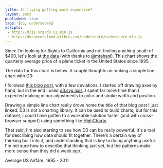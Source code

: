 ```yaml
---
title: Is flying getting more expensive?
layout: post
published: true
tags: [d3, underscore]
scripts:
 - http://d3js.org/d3.v2.min.js
 - http://documentcloud.github.com/underscore/underscore-min.js
---
```

<style type="text/css">
svg {
    font-size: 10px;
    font-family: sans-serif;
}

path.line {
    fill: none;
    stroke: #c40;
    stroke-width: 3px;
}

g.tick line {
    stroke: #ddd;
    stroke-width: .5;
}

line.axis {
    stroke: #444;
}

g.axis path, g.axis line {
    stroke: #444;
    stroke-width: .5;
    fill: none;
}
</style>

Since I'm looking for flights to California and not finding anything south of $400, let's look at [the data](http://www.bts.gov/xml/atpi/src/datadisp_tableseries.xml) (with thanks to [@mtahani](https://twitter.com/#!/mtahani/statuses/202468422787940352)). This chart shows the quarterly average price of a plane ticket in the United States since 1995.

<div id="chart"> </div>

The data for this chart is below. A couple thoughts on making a simple line chart with D3:

I followed [this blog post](http://dealloc.me/2011/06/24/d3-is-not-a-graphing-library.html), with a few deviations. I started off drawing axes by hand, but in the end I used [d3.svg.axis](https://github.com/mbostock/d3/wiki/SVG-Axes). I spent far more time than I expected making minor adjustments to color and stroke width and position.

Drawing a simple line chart really drove home the title of that blog post I just linked: D3 is not a charting library. It can be used to build charts, but for this dataset, I could have gotten to a workable solution faster (and with cross-browser support) using something like [HighCharts](http://www.highcharts.com/).

That said, I'm also starting to see how D3 can be really powerful. It's a tool for describing how data should fit together. There's a certain way of thinking built into it, and understanding that is key to doing anything useful. I'm not sure how to describe that thinking just yet, but the patterns make more sense than they did a week ago.

<table id="data" class="table table-condensed table-striped">
	<thead>Average US Airfare, 1995 - 2011</thead>
	<tbody></tbody>
</table>

<script type="text/javascript">
var url = "/visible-data/data/AirFares.csv";
d3.csv(url, function(data) {
    window.data = data;
    var fares = _.map(data, function(d, i) {
        return Number(d['Fare']);
    });

    var quarters = _.map(data, function(d, i) {
        // for labels; Quarter already has a space prepended
        return d['Year'] + d['Quarter']
    });

    // chart
    var padding = 35,
        height = 250,
        width = 620 - padding;

    var x = d3.scale.linear()
        .domain([0, data.length - 1])
        .range([0, width]);

    var y = d3.scale.linear()
        .domain([_.min(fares) - 25, _.max(fares)])
        .range([height - 20, 0]);

    window.x = x, window.y = y;
    window.chart = d3.select('#chart').append('svg')
        .style('height', height)
        .append('g')
        .attr('transform', 'translate(' + padding + ',0)');

    window.xAxis = d3.svg.axis()
        .scale(x)
        .orient('bottom')
        .tickFormat(function(d, i) { return quarters[d]; });

    chart.append('g')
        .attr('transform', 'translate(0,' + (height - 20) + ')')
        .attr('class', 'x axis')
        .call(xAxis);

    window.yAxis = d3.svg.axis()
        .scale(y)
        .ticks(7)
        .orient('left')
        .tickFormat(function(d) { return '$' + d; });

    chart.append('g')
        .attr('class', 'y axis')
        .call(yAxis);

    var line = d3.svg.line()
        .x(function(d, i) { return x(i); })
        .y(function(d) { return y(d['Fare']); })
        .interpolate('linear');

    chart.selectAll('path.line')
        .data([data])
      .enter().append('path')
        .attr('class', 'line')
        .attr('d', line)
        .attr('transform', 'translate(0,0)');

    // table
    var table = d3.select('#data');

    table.select('thead').selectAll('th')
        .data(_.keys(data[0]))
      .enter().append('th')
        .text(String);

    table.select('tbody').selectAll('tr')
        .data(data)
      .enter().append('tr')
        .selectAll('td')
        .data(function(d) { return _.values(d); })
      .enter().append('td')
        .text(function(d, i) {
        	if (i === 2) { return '$' + d; }
        	return d;
        });
});
</script>